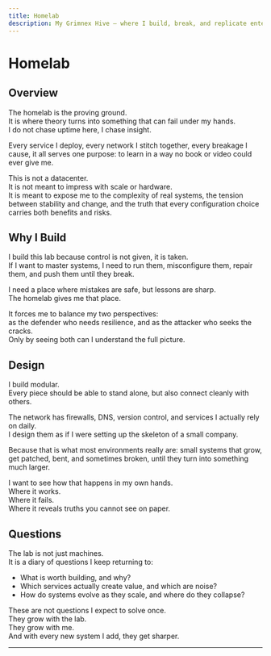 ```yaml
---
title: Homelab
description: My Grimnex Hive — where I build, break, and replicate enterprise systems.
---
```



# Homelab

## Overview

The homelab is the proving ground.  
It is where theory turns into something that can fail under my hands.  
I do not chase uptime here, I chase insight.  

Every service I deploy, every network I stitch together, every breakage I cause, it all serves one purpose: to learn in a way no book or video could ever give me.  

This is not a datacenter.  
It is not meant to impress with scale or hardware.  
It is meant to expose me to the complexity of real systems, the tension between stability and change, and the truth that every configuration choice carries both benefits and risks.  

## Why I Build

I build this lab because control is not given, it is taken.  
If I want to master systems, I need to run them, misconfigure them, repair them, and push them until they break.  

I need a place where mistakes are safe, but lessons are sharp.  
The homelab gives me that place.  

It forces me to balance my two perspectives:  
as the defender who needs resilience, and as the attacker who seeks the cracks.  
Only by seeing both can I understand the full picture.  

## Design

I build modular.  
Every piece should be able to stand alone, but also connect cleanly with others.  

The network has firewalls, DNS, version control, and services I actually rely on daily.  
I design them as if I were setting up the skeleton of a small company.  

Because that is what most environments really are: small systems that grow, get patched, bent, and sometimes broken, until they turn into something much larger.  

I want to see how that happens in my own hands.  
Where it works.  
Where it fails.  
Where it reveals truths you cannot see on paper.  

## Questions

The lab is not just machines.  
It is a diary of questions I keep returning to:  

- What is worth building, and why?  
- Which services actually create value, and which are noise?  
- How do systems evolve as they scale, and where do they collapse?  

These are not questions I expect to solve once.  
They grow with the lab.  
They grow with me.  
And with every new system I add, they get sharper.  

---
